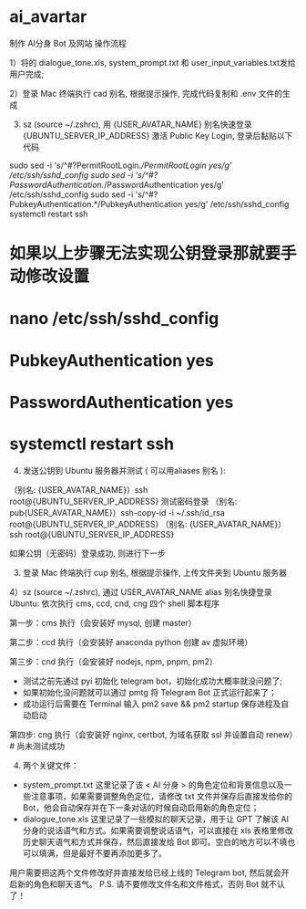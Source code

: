 # ai_avartar

制作 AI分身 Bot 及网站 操作流程

1）将的 dialogue_tone.xls, system_prompt.txt 和 user_input_variables.txt发给用户完成;

2）登录 Mac 终端执行 cad 别名, 根据提示操作, 完成代码复制和 .env 文件的生成

3) sz (source ~/.zshrc), 用 {USER_AVATAR_NAME} 别名快速登录 {UBUNTU_SERVER_IP_ADDRESS} 激活 Public Key Login, 登录后黏贴以下代码


sudo sed -i 's/^#\?PermitRootLogin.*/PermitRootLogin yes/g' /etc/ssh/sshd_config
sudo sed -i 's/^#\?PasswordAuthentication.*/PasswordAuthentication yes/g' /etc/ssh/sshd_config
sudo sed -i 's/^#\?PubkeyAuthentication.*/PubkeyAuthentication yes/g' /etc/ssh/sshd_config
systemctl restart ssh

# 如果以上步骤无法实现公钥登录那就要手动修改设置
# nano /etc/ssh/sshd_config
# PubkeyAuthentication yes
# PasswordAuthentication yes
# systemctl restart ssh

4) 发送公钥到 Ubuntu 服务器并测试 ( 可以用aliases 别名 ): 

（别名: {USER_AVATAR_NAME}）ssh root@{UBUNTU_SERVER_IP_ADDRESS} 测试密码登录
（别名: pub{USER_AVATAR_NAME}）ssh-copy-id -i ~/.ssh/id_rsa root@{UBUNTU_SERVER_IP_ADDRESS}
（别名: {USER_AVATAR_NAME}）ssh root@{UBUNTU_SERVER_IP_ADDRESS}

如果公钥（无密码）登录成功, 则进行下一步

3) 登录 Mac 终端执行 cup 别名, 根据提示操作, 上传文件夹到 Ubuntu 服务器

4）sz (source ~/.zshrc), 通过 USER_AVATAR_NAME alias 别名快捷登录 Ubuntu: 依次执行 cms, ccd, cnd, cng 四个 shell 脚本程序

第一步：cms 执行（会安装好 mysql, 创建 master）

第二步：ccd 执行（会安装好 anaconda python 创建 av 虚拟环境）

第三步：cnd 执行（会安装好 nodejs, npm, pnpm, pm2）

- 测试之前先通过 pyi 初始化 telegram bot，初始化成功大概率就没问题了;
- 如果初始化没问题就可以通过 pmtg 将 Telegram Bot 正式运行起来了；
- 成功运行后需要在 Terminal 输入 pm2 save && pm2 startup 保存进程及自动启动

第四步: cng 执行（会安装好 nginx, certbot, 为域名获取 ssl 并设置自动 renew）# 尚未测试成功

4) 两个关键文件：

- system_prompt.txt 
这里记录了该 < AI 分身 > 的角色定位和背景信息以及一些注意事项，如果需要调整角色定位，请修改 txt 文件并保存后直接发给你的 Bot，他会自动保存并在下一条对话的时候自动启用新的角色定位；
- dialogue_tone.xls 
这里记录了一些模拟的聊天记录，用于让 GPT 了解该 AI 分身的说话语气和方式。如果需要调整说话语气，可以直接在 xls 表格里修改历史聊天语气和方式并保存，然后直接发给 Bot 即可。空白的地方可以不填也可以填满，但是最好不要再添加更多了。

用户需要把这两个文件修改好并直接发给已经上线的 Telegram bot, 然后就会开启新的角色和聊天语气。
P.S. 请不要修改文件名和文件格式，否则 Bot 就不认了！

